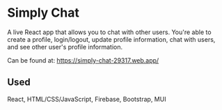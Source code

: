# Simply Chat

A live React app that allows you to chat with other users. You're able to create a profile, login/logout, update profile information, chat with users, and see other user's profile information.

Can be found at: https://simply-chat-29317.web.app/

## Used

React, HTML/CSS/JavaScript, Firebase, Bootstrap, MUI
